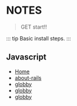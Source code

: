 # NOTES
> GET start!!

::: tip
Basic install steps.
:::

## Javascript
  - [Home](/)
  - [about-rails](/video-develop-basic/001-about-rails.md)
  - [globby](/video-develop-basic/002-rails-env.md)
  - [globby](/video-develop-basic/003-new-project.md)
  - [globby](/video-develop-basic/003-new-project.md)
